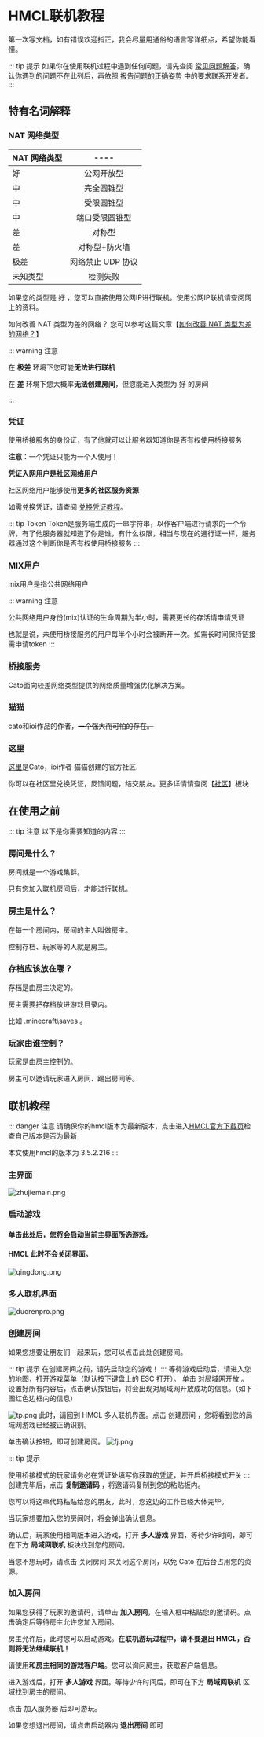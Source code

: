 # HMCL联机教程<Badge text="beta" type="warning"/>

第一次写文档，如有错误欢迎指正，我会尽量用通俗的语言写详细点，希望你能看懂。

::: tip 提示
如果你在使用联机过程中遇到任何问题，请先查阅 [常见问题解答](/faq.md)，确认你遇到的问题不在此列后，再依照 [报告问题的正确姿势](/report.md) 中的要求联系开发者。
:::

## 特有名词解释

### NAT 网络类型 
| NAT 网络类型    | ----  |
| ------------- |:-------------:| 
|好         | 公网开放型 | 
| 中      | 完全圆锥型      |   
| 中 | 受限圆锥型      |   
| 中     | 端口受限圆锥型      |   
| 差 | 对称型      | 
| 差      | 对称型+防火墙     |   
| 极差 | 网络禁止 UDP 协议      | 
| 未知类型      | 检测失败     |   

如果您的类型是 好 ，您可以直接使用公网IP进行联机。使用公网IP联机请查阅网上的资料。

如何改善 NAT 类型为差的网络？
您可以参考这篇文章【[如何改善 NAT 类型为差的网络？](https://zkitefly.github.io/hmcld/help/launcher/multiplayer-symmetric.html)】

::: warning 注意

在 **极差** 环境下您可能**无法进行联机**

在 **差**    环境下您大概率**无法创建房间**，但您能进入类型为 好 的房间

:::



### 凭证

使用桥接服务的身份证，有了他就可以让服务器知道你是否有权使用桥接服务

**注意**：一个凭证只能为一个人使用！

**凭证入网用户是社区网络用户**

社区网络用户能够使用**更多的社区服务资源**

如需兑换凭证，请查阅 [兑换凭证教程](/noin/pingzhengjiaocen.md)。

::: tip Token
Token是服务端生成的一串字符串，以作客户端进行请求的一个令牌，有了他服务器就知道了你是谁，有什么权限，相当与现在的通行证一样，服务器通过这个判断你是否有权使用桥接服务 
:::

### MIX用户
mix用户是指公共网络用户

::: warning 注意

公共网络用户身份(mix)认证的生命周期为半小时，需要更长的存活请申请凭证

也就是说，未使用桥接服务的用户每半个小时会被断开一次。如需长时间保持链接需申请token
:::




### 桥接服务

Cato面向较差网络类型提供的网络质量增强优化解决方案。

### 猫猫
cato和ioi作品的作者，~~一个强大而可怕的存在。~~

### 这里

[这里](https://www.noin.cn)是Cato，ioi作者  猫猫创建的官方社区.
 
你可以在社区里兑换凭证，反馈问题，结交朋友。更多详情请查阅【[社区](/noin/pingzhengjiaocen.md)】板块




## 在使用之前
::: tip 注意
以下是你需要知道的内容
:::

### 房间是什么？
房间就是一个游戏集群。

只有您加入联机房间后，才能进行联机。

### 房主是什么？

在每一个房间内，房间的主人叫做房主。

控制存档、玩家等的人就是房主。

### 存档应该放在哪？

存档是由房主决定的。

房主需要把存档放进游戏目录内。

比如 .minecraft\saves 。

### 玩家由谁控制？

玩家是由房主控制的。

房主可以邀请玩家进入房间、踢出房间等。


## 联机教程
::: danger 注意
请确保你的hmcl版本为最新版本，点击进入[HMCL官方下载页](https://hmcl.huangyuhui.net/download/)检查自己版本是否为最新

本文使用hmcl的版本为 3.5.2.216
:::
### 主界面
![zhujiemain.png](./png/zhujiemain.png)

### 启动游戏
#### 单击此处后，您将会启动当前主界面所选游戏。

#### HMCL 此时不会关闭界面。
![qingdong.png](./png/qidong.png)
 
### 多人联机界面
![duorenpro.png](./png/duorenpro.png)

### 创建房间

如果您想要让朋友们一起来玩，您可以点击此处创建房间。

::: tip 提示
在创建房间之前，请先启动您的游戏！
:::
等待游戏启动后，请进入您的地图，打开游戏菜单（默认按下键盘上的 ESC 打开）。
单击 对局域网开放 。
设置好所有内容后，点击确认按钮后，将会出现对局域网开放成功的信息。（如下图红色边框内的信息）

![tp.png](https://hmcl.huangyuhui.net/assets/img/docs/multiplayer/help/In-game.png)
此时，请回到 HMCL 多人联机界面。点击 创建房间 ，您将看到您的局域网游戏已经被正确识别。

单击确认按钮，即可创建房间。
![fj.png](./png/fj.png)

::: tip 提示

使用桥接模式的玩家请务必在凭证处填写你获取的[凭证](./hmcl.html#凭证)，并开启桥接模式开关
:::
创建完毕后，点击 **复制邀请码** ，将邀请码复制到您的粘贴板内。

您可以将这串代码粘贴给您的朋友，此时，您这边的工作已经大体完毕。

当玩家想要加入您的房间时，将会弹出确认信息。

确认后，玩家使用相同版本进入游戏，打开 **多人游戏** 界面，等待少许时间，即可在下方 **局域网联机** 板块找到您的房间。

当您不想玩时，请点击 关闭房间 来关闭这个房间，以免 Cato 在后台占用您的资源。

### 加入房间
如果您获得了玩家的邀请码，请单击 **加入房间**，在输入框中粘贴您的邀请码。点击确定后等待房主允许您加入房间。

房主允许后，此时您可以启动游戏。**在联机游玩过程中，请不要退出 HMCL，否则将无法继续联机！**

请使用**和房主相同的游戏客户端**。您可以询问房主，获取客户端信息。

进入游戏后，打开 **多人游戏** 界面。等待少许时间后，即可在下方 **局域网联机** 区域找到房主的房间。

点击 加入服务器 后即可游玩。

如果您想退出房间，请点击启动器内 **退出房间** 即可

